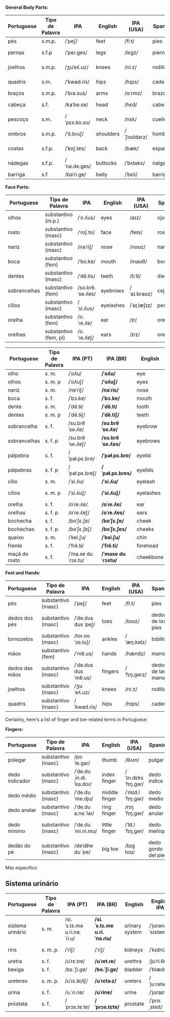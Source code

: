 

**General Body Parts:**

| Portuguese    | Tipo de Palavra    | IPA             | English     | IPA (USA) | Spanish       | Spanish IPA | No. |
|---------------|--------------------|-----------------|-------------|-----------|---------------|------------|-----|
| pés           | s.m.p. | /ˈpeʃ/          | feet        | /fiːt/    | pies          | /ˈpjes/    | 8101 |
| pernas        | s.f.p  | /ˈpeɾ.ɡɐs/      | legs        | /lɛɡz/    | piernas       | /ˈpjɛɾnas/ | 8102 |
| joelhos       | s.m.p. | /ʒuˈeʎ.uz/      | knees       | /niːz/    | rodillas      | /roˈðiʎas/ | 8103 |
| quadris       | s.m.   | /ˈkwad.ɾis/     | hips        | /hɪps/    | caderas       | /kaˈðeɾas/ | 8120 |
| braços        | s.m.p. | /ˈbɾa.sus/      | arms        | /ɑːrmz/   | brazos        | /ˈbɾasos/  | 8104 |
| cabeça        | s.f.   | /kaˈbe.sɐ/      | head        | /hɛd/     | cabeza        | /kaˈβeθa/  | 8107 |
| pescoço       | s.m.   | /ˈpɛs.ko.su/    | neck        | /nɛk/     | cuello        | /ˈkweʝo/   | 8106 |
| ombros        | s.m.p. | /ˈõ.bɾuʃ/       | shoulders   | /ˈʃoʊldərz/ | hombros     | /ˈombɾos/  | 8108 |
| costas        | s.f.p. | /ˈkoʃ.tɐs/      | back        | /bæk/     | espalda       | /esˈpalda/ | 8105 |
| nádegas       | s.f.p. | /ˈna.de.ɡɐs/    | buttocks    | /ˈbʌtəks/ | nalgas        | /ˈnalɡas/  | 8121 |
| barriga       | s.f.   | /baˈri.ɡɐ/     | belly       | /ˈbɛli/    | barriga       | /baˈriɣa/  | 8109 |



**Face Parts:**

| Portuguese    | Tipo de Palavra    | IPA             | English     | IPA (USA) | Spanish       | Spanish IPA | No. |
|---------------|--------------------|-----------------|-------------|-----------|---------------|------------|-----|
| olhos         | substantivo (m.p.) | /ˈo.ʎus/        | eyes        | /aɪz/     | ojos          | /ˈoxos/    | 8110 |
| rosto         | substantivo (masc) | /ˈɾoʃ.to/       | face        | /feɪs/    | rostro        | /ˈrostɾo/  | 8111-8112 |
| nariz         | substantivo (masc) | /naˈɾiʃ/        | nose        | /noʊz/    | nariz         | /naˈɾiθ/   | 8113 |
| boca          | substantivo (fem)  | /ˈbo.kɐ/        | mouth       | /maʊθ/    | boca          | /ˈboka/    | 8114 |
| dentes        | substantivo (masc) | /ˈdẽ.tis/       | teeth       | /tiːθ/    | dientes       | /ˈdjentes/ |     |
| sobrancelhas  | substantivo (fem)  | /so.bɾɐ̃.ˈse.ʎɐs/| eyebrows    | /ˈaɪ.braʊz/ | cejas       | /ˈexas/    |     |
| cílios        | substantivo (masc) | /ˈsi.ʎus/       | eyelashes   | /ˈaɪˌlæʃɪz/| pestañas     | /pesˈtaɲas/|     |
| orelha | substantivo (fem) | /o.ˈɾe.ʎɐ/ | ear | /ɪr/ | oreja | /oˈɾexa/ | 81151 |
| orelhas | substantivo (fem, pl) | /o.ˈɾe.ʎɐʃ/ | ears | /ɪrz/ | orejas | /oˈɾexas/ ||

| Portuguese    | Tipo de Palavra  | IPA (PT)        | IPA (BR)        | English       | English IPA    | Spanish        | Spanish IPA   | No. |
|---------------|------------------|-----------------|-----------------|---------------|----------------|----------------|---------------|-----|
| olho          | s. m.            | /ˈoʎu/          | **/ˈoʎu/**      | eye           | /aɪ/           | ojo            | /ˈoxo/        |     |
| olhos         | s. m. p          | /ˈoʎuʃ/         | **/ˈoʎuʃ/**     | eyes          | /aɪz/          | ojos           | /ˈoxos/       |     |
| nariz         | s. m.            | /nɐˈɾiʃ/        | **/naˈɾis/**    | nose          | /noʊz/         | nariz          | /naˈɾiθ/      |     |
| boca          | s. f.            | /ˈbɔ.kɐ/        | **/ˈbɔ.kɐ/**    | mouth         | /maʊθ/         | boca           | /ˈboka/       |     |
| dente         | s. m.            | /ˈdẽ.tɨ/        | **/ˈdẽ.ti/**    | tooth         | /tuːθ/         | diente         | /ˈdjente/     |     |
| dentes        | s. m. p          | /ˈdẽ.tɨʃ/       | **/ˈdẽ.tiʃ/**    | teeth         | /tiːθ/         | dientes        | /ˈdjentes/    |     |
| sobrancelha  | s. f.            | /su.bɾɐ̃ˈse.ʎɐ/ | **/su.bɾɐ̃ˈse.ʎɐ/** | eyebrow       | /ˈaɪˌbraʊ/     | ceja           | /ˈexa/        |     |
| sobrancelhas | s. f. p          | /su.bɾɐ̃ˈse.ʎɐʃ/| **/su.bɾɐ̃ˈse.ʎɐs/** | eyebrows      | /ˈaɪˌbraʊnz/   | cejas          | /ˈexas/       |     |
| pálpebra     | s. f.            | /ˈpaɫ.pɛ.brɐ/   | **/ˈpaɫ.pɛ.bɾɐ/** | eyelid        | /ˈaɪˌlɪd/      | párpado        | /ˈparpaðo/    |     |
| pálpebras    | s. f. p          | /ˈpaɫ.pɛ.bɾɐʃ/  | **/ˈpaɫ.pɛ.bɾɐs/** | eyelids       | /ˈaɪˌlɪdz/     | párpados       | /ˈparpaðos/   |     |
| cílio         | s. m.            | /ˈsi.ʎu/        | **/ˈsi.ʎu/**      | eyelash       | /ˈaɪˌlæʃ/      | pestaña        | /pesˈtaɲa/    |     |
| cílios        | s. m. p          | /ˈsi.ʎuʃ/       | **/ˈsi.ʎuʃ/**     | eyelashes     | /ˈaɪˌlæʃɪz/    | pestañas       | /pesˈtaɲas/   |     |
| orelha        | s. f.            | /oˈɾe.ʎɐ/       | **/oˈɾe.ʎɐ/**     | ear           | /ɪr/           | oreja          | /oˈɾexa/       |     |
| orelhas       | s. f. p          | /oˈɾe.ʎɐʃ/      | **/oˈɾe.ʎɐs/**    | ears          | /ɪrz/          | orejas         | /oˈɾexas/      |     |
| bochecha      | s. f.            | /boˈʃɛ.ʃɐ/      | **/boˈʃɛ.ʃɐ/**    | cheek         | /ʧik/          | mejilla        | /meˈxiʎa/     |     |
| bochechas     | s. f. p          | /boˈʃɛ.ʃɐʃ/     | **/boˈʃɛ.ʃɐs/**   | cheeks        | /ʧiks/         | mejillas       | /meˈxiʎas/    |     |
| queixo        | s. m.            | /ˈkei.ʃu/       | **/ˈkei.ʃu/**     | chin          | /ʧɪn/          | barbilla       | /barˈbiʎa/    |     |
| frente        | s. f.            | /ˈfɾẽ.tɨ/       | **/ˈfɾẽ.ti/**     | forehead      | /ˈfɔrɪd/       | frente         | /ˈfɾente/     |     |
| maçã do rosto | s. f.            | /ˈma.sɐ du ˈɾɔs.tu/| **/ˈmasɐ du ˈɾɔstu/**| cheekbone     | /ˈʧikˌboʊn/   | pómulo         | /ˈpomulo/     |     |


**Feet and Hands:**

| Portuguese    | Tipo de Palavra    | IPA             | English     | IPA (USA) | Spanish       | Spanish IPA | No. |
|---------------|--------------------|-----------------|-------------|-----------|---------------|------------|-----|
| pés           | substantivo (masc) | /ˈpeʃ/          | feet        | /fiːt/    | pies          | /ˈpies/    |8101|
| dedos dos pés | substantivo (masc) | /ˈde.dus dus ˈpeʃ/| toes      | /toʊz/    | dedos de los pies | /ˈdeðos de los ˈpies/ |     |
| tornozelos    | substantivo (masc) | /toɾ.noˈze.luʃ/  | ankles      | /ˈæŋ.kəlz/| tobillos      | /toˈbiʎos/ |8124|
| mãos          | substantivo (fem)  | /ˈmɐ̃.us/        | hands       | /hændz/   | manos         | /ˈmanos/   |21641|
| dedos das mãos| substantivo (masc) | /ˈde.dus dus ˈmɐ̃.us/| fingers   | /ˈfɪŋ.ɡərz/| dedos de las manos | /ˈdeðos de las ˈmanos/|     |
| joelhos       | substantivo (masc) | /ʒuˈeʎ.uz/      | knees       | /niːz/    | rodillas      | /roˈðiʎas/ |8103|
| quadris       | substantivo (masc) | /ˈkwad.ɾis/     | hips        | /hɪps/    | caderas       | /kaˈðeɾas/ |     |




Certainly, here's a list of finger and toe-related terms in Portuguese:

**Fingers:**

| Portuguese        | Tipo de Palavra    | IPA             | English           | IPA (USA)      | Spanish           | Spanish IPA | No. |
|-------------------|--------------------|-----------------|-------------------|---------------|-------------------|------------|-----|
| polegar           | substantivo (masc) | /poˈle.ɡaɾ/     | thumb             | /θʌm/         | pulgar            | /ˈpul.ɡar/ |8116|
| dedo indicador    | substantivo (masc) | /ˈde.du ˌin.di.ˈka.doɾ/| index finger   | /ˈɪn.dɛks ˈfɪŋ.ɡər/ | dedo índice    | /ˈde.ðo ˈin.ði.se/ |     |
| dedo médio        | substantivo (masc) | /ˈde.du ˈme.dju/| middle finger     | /ˈmɪd.l ˈfɪŋ.ɡər/ | dedo medio    | /ˈde.ðo ˈme.ðjo/ |     |
| dedo anelar       | substantivo (masc) | /ˈde.du a.ne.ˈlaɾ/| ring finger     | /rɪŋ ˈfɪŋ.ɡər/ | dedo anular   | /ˈde.ðo aˈnu.lar/ |     |
| dedo mínimo       | substantivo (masc) | /ˈde.du ˈmi.ni.mu/| little finger    | /ˈlɪt.l ˈfɪŋ.ɡər/ | dedo meñique  | /ˈde.ðo meˈɲi.ke/ |     |
| dedão do pé       | substantivo (masc) | /deˈdɐ̃w du ˈpe/| big toe           | /bɪɡ toʊ/     | dedo gordo del pie | /ˈdeðo ˈɡoɾðo del ˈpje/ |     |


Más específico

## Sistema urinário

| Portuguese        | Tipo de Palavra | IPA (PT)               | IPA (BR)              | English          | English IPA     | Spanish        | Spanish IPA  | No. |
|-------------------|-----------------|------------------------|-----------------------|------------------|-----------------|----------------|-------------|-----|
| sistema urinário  | s. m.           | /si.ˈs.tɛ.mə u.ɾi.na.ˈɾi.u/ | **/si.ˈs.tɛ.mɐ u.ɾi.ˈna.ɾiu/** | urinary system  | /ˈjʊrənɛri ˈsɪstəm/ | sistema urinario | /sisˈtema uɾiˈnaɾjo/ |     |
| rins       | s. m. p.    | /ˈɾĩʃ/          | /ˈɾĩʃ/         | kidneys      | /ˈkɪdniz/       | riñones        | /ˈriɲones/   | 8122 |
| uretra     | s. f.       | /uˈrɛ.tɾɐ/      | **/uˈɾet.ɾɐ/** | urethra      | /jʊˈriːθrə/    | uretra         | /uˈɾetɾa/    |     |
| bexiga     | s. f.       | /bɛ.ˈʃi.ɡɐ/     | **/be.ˈʃi.ɡɐ/**| bladder      | /ˈblædər/       | vejiga         | /beˈxiɣa/    | 8123 |
| ureteres   | s. m. p.    | /uˈɾɛ.tɨɾ/ɨʃ/   | **/uˈɾɛtɚz/**  | ureters      | /ˈjuːrətərz/    | uréteres       | /uˈɾeteɾes/   |     |
| urina      | s. f.       | /u.ˈɾi.nɐ/      | **/uˈɾinɐ/**   | urine        | /ˈjʊraɪn/       | orina          | /oˈɾina/      |     |
| próstata   | s. f.       | /ˈpɾɔs.tɐ.tɐ/   | **/ˈpɾɔs.tɛtɐ/** | prostate  | /ˈprɑːˌsteɪt/   | próstata       | /ˈpɾostata/  |     |

